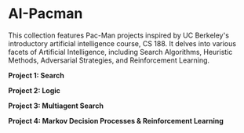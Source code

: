 # AI-Pacman
This collection features Pac-Man projects inspired by UC Berkeley's introductory artificial intelligence course, CS 188. It delves into various facets of Artificial Intelligence, including Search Algorithms, Heuristic Methods, Adversarial Strategies, and Reinforcement Learning.

**Project 1: Search**

**Project 2: Logic**

**Project 3: Multiagent Search**

**Project 4: Markov Decision Processes & Reinforcement Learning**
